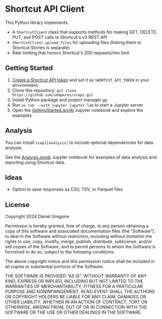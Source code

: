 # Shortcut API Client

This Python library implements:

- A `ShortcutClient` class that supports methods for making GET, DELETE, PUT, and POST calls to Shortcut's v3 REST API
- `ShortcutClient.upload_files` for uploading files (linking them to Shortcut Stories is separate)
- Rate limiting that honors Shortcut's 200 requests/min limit

## Getting Started

1. [Create a Shortcut API token](https://app.shortcut.com/settings/account/api-tokens) and set it as `SHORTCUT_API_TOKEN` in your environment.
1. Clone this repository: `git clone https://github.com/semperos/scapi.git`
1. Install Python package and project manager [uv](https://docs.astral.sh/uv/getting-started/installation/)
1. Run `uv run --with jupyter jupyter lab` to start a Jupyter server
1. Open the [GettingStarted.ipynb](GettingStarted.ipynb) Jupyter notebook and explore the examples

## Analysis

You can install `scapi[analysis]` to include optional dependencies for data analysis.

See the [Analysis.ipynb](Analysis.ipynb) Jupyter notebook for examples of data analysis and reporting using Shortcut data.

## Ideas

- Option to save responses as CSV, TSV, or Parquet files

## License

Copyright 2024 Daniel Gregoire

Permission is hereby granted, free of charge, to any person obtaining a copy of this software and associated documentation files (the “Software”), to deal in the Software without restriction, including without limitation the rights to use, copy, modify, merge, publish, distribute, sublicense, and/or sell copies of the Software, and to permit persons to whom the Software is furnished to do so, subject to the following conditions:

The above copyright notice and this permission notice shall be included in all copies or substantial portions of the Software.

THE SOFTWARE IS PROVIDED “AS IS”, WITHOUT WARRANTY OF ANY KIND, EXPRESS OR IMPLIED, INCLUDING BUT NOT LIMITED TO THE WARRANTIES OF MERCHANTABILITY, FITNESS FOR A PARTICULAR PURPOSE AND NONINFRINGEMENT. IN NO EVENT SHALL THE AUTHORS OR COPYRIGHT HOLDERS BE LIABLE FOR ANY CLAIM, DAMAGES OR OTHER LIABILITY, WHETHER IN AN ACTION OF CONTRACT, TORT OR OTHERWISE, ARISING FROM, OUT OF OR IN CONNECTION WITH THE SOFTWARE OR THE USE OR OTHER DEALINGS IN THE SOFTWARE.
